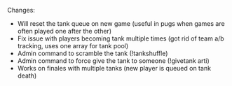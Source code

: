 Changes:

- Will reset the tank queue on new game (useful in pugs when games are often played one after the other)
- Fix issue with players becoming tank multiple times (got rid of team a/b tracking, uses one array for tank pool)
- Admin command to scramble the tank (!tankshuffle)
- Admin command to force give the tank to someone (!givetank arti)
- Works on finales with multiple tanks (new player is queued on tank death)